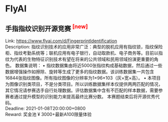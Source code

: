 # FlyAI



## 手指指纹识别开源竞赛 <sup style="color:red">[new]<sup>  

Link: https://www.flyai.com/d/FingerprintIdentification  
Description: 指纹识别技术的应用非常广泛：典型的脱机应用有指纹锁，指纹保险柜、指纹考勤系统等；联机应用有电子银行，自动取款机、电子商务等。目前以指纹为代表的生物特征识别技术有望在将来的公共领域和民用领域扮演更重要的角色。
数据集说明：
• 指纹数据集由将近5000张指纹构成基础数据，然后通过一些数据增强操作如擦除、旋转等生成了更多的指纹数据。该训练数据集一共包含16844张指纹图像。所有指纹图像的分辨率为1×96×103（灰×宽×高）。
• 本项目为图像识别类项目，不是分类项目。所以训练数据集样本仅提供两两匹配的情况，其它情况请参赛选手自行处理数据。评估数据集中含有不匹配的样本数据，需要参赛者通过提升模型的识别能力来提高最终比赛分数。
本赛题结束后将开源优秀代码。  
Deadline: 2021-01-08T20:00:00+0800  
Reward: 奖金池 ¥ 3000+最新A100限量体验  

